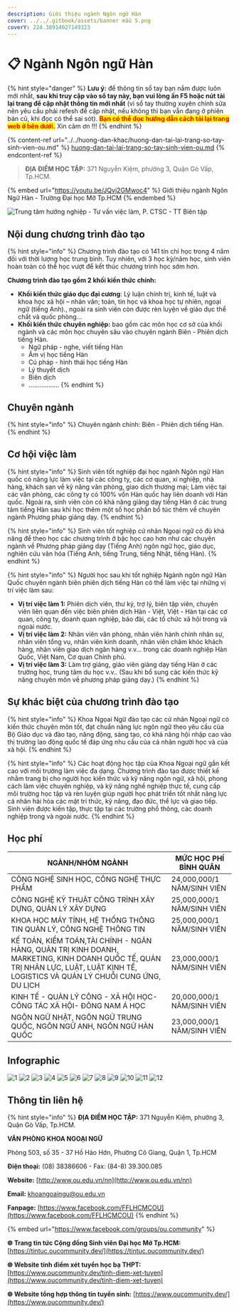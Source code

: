 ```yaml
---
description: Giới thiệu ngành Ngôn ngữ Hàn
cover: ../../.gitbook/assets/banner mẫu 5.png
coverY: 224.38914027149323
---
```


# 📋 Ngành Ngôn ngữ Hàn

{% hint style="danger" %}
**Lưu ý:** để thông tin sổ tay bạn nắm được luôn mới nhất, **sau khi truy cập vào sổ tay này, bạn vui lòng ấn F5 hoặc nút tải lại trang để cập nhật thông tin mới nhất** (vì sổ tay thường xuyên chỉnh sửa nên yêu cầu phải refesh để cập nhật, nếu không thì bạn vẫn đang ở phiên bản cũ, khi đọc có thể sai sót). <mark style="color:red;">**Bạn có thể đọc hướng dẫn cách tải lại trang web ở bên dưới.**</mark> Xin cảm ơn !!!
{% endhint %}

{% content-ref url="../../huong-dan-khac/huong-dan-tai-lai-trang-so-tay-sinh-vien-ou.md" %}
[huong-dan-tai-lai-trang-so-tay-sinh-vien-ou.md](../../huong-dan-khac/huong-dan-tai-lai-trang-so-tay-sinh-vien-ou.md)
{% endcontent-ref %}

> **ĐỊA ĐIỂM HỌC TẬP:** 371 Nguyễn Kiệm, phường 3, Quận Gò Vấp, Tp.HCM.

{% embed url="https://youtu.be/JQvj2GMwoc4" %}
Giới thiệu ngành Ngôn Ngữ Hàn - Trường Đại học Mở Tp.HCM
{% endembed %}

![Trung tâm hướng nghiệp - Tư vấn việc làm, P. CTSC - TT Biên tập](<../../.gitbook/assets/Sß+ò tay h¦¦ß+¢ng nghiß+çp - bß¦ún ch+¡nh - size nhß+Å1024\_19.jpg>)

## Nội dung chương trình đào tạo

{% hint style="info" %}
Chương trình đào tạo có 141 tín chỉ học trong 4 năm đối với thời lượng học trung bình. Tuy nhiên, với 3 học kỳ/năm học, sinh viên hoàn toàn có thể học vượt để kết thúc chương trình học sớm hơn.

**Chương trình đào tạo gồm 2 khối kiến thức chính:**

* **Khối kiến thức giáo dục đại cương**: Lý luận chính trị, kinh tế, luật và khoa học xã hội – nhân văn; toán, tin học và khoa học tự nhiên, ngoại ngữ (tiếng Anh)., ngoài ra sinh viên còn được rèn luyện về giáo dục thể chất và quốc phòng…
* **Khối kiến thức chuyên nghiệp:** bao gồm các môn học cơ sở của khối ngành và các môn học chuyên sâu vào chuyên ngành Biên - Phiên dịch tiếng Hàn.
  * Ngữ pháp - nghe, viết tiếng Hàn
  * Âm vị học tiếng Hàn
  * Cú pháp - hình thái học tiếng Hàn
  * Lý thuyết dịch
  * Biên dịch
  * .................
{% endhint %}

## Chuyên ngành

{% hint style="info" %}
Chuyên ngành chính: Biên - Phiên dịch tiếng Hàn.
{% endhint %}

## Cơ hội việc làm

{% hint style="info" %}
Sinh viên tốt nghiệp đại học ngành Ngôn ngữ Hàn quốc có năng lực làm việc tại các công ty, các cơ quan, xí nghiệp, nhà hàng, khách sạn về kỹ năng văn phòng, giao dịch thương mại; Làm việc tại các văn phòng, các công ty có 100% vốn Hàn quốc hay liên doanh với Hàn quốc. Ngoài ra, sinh viên còn có khả năng giảng dạy tiếng Hàn ở các trung tâm tiếng Hàn sau khi học thêm một số học phần bổ túc thêm về chuyên ngành Phương pháp giảng dạy.
{% endhint %}

{% hint style="info" %}
Sinh viên tốt nghiệp cử nhân Ngoại ngữ có đủ khả năng để theo học các chương trình ở bậc học cao hơn như các chuyên ngành về Phương pháp giảng dạy (Tiếng Anh) ngôn ngữ học, giáo dục, nghiên cứu văn hóa (Tiếng Anh, tiếng Trung, tiếng Nhật, tiếng Hàn).
{% endhint %}

{% hint style="info" %}
Người học sau khi tốt nghiệp Ngành ngôn ngữ Hàn Quốc chuyên ngành biên phiên dịch tiếng Hàn có thể làm việc tại những vị trí việc làm sau:

* **Vị trí việc làm 1:** Phiên dịch viên, thư ký, trợ lý, biên tập viên, chuyên viên liên quan đến việc biên phiên dịch Hàn - Việt, Việt - Hàn tại các cơ quan, công ty, doanh quan nghiệp, báo đài, các tổ chức xã hội trong và ngoài nước.
* **Vị trí việc làm 2:** Nhân viên văn phòng, nhân viên hành chính nhân sự, nhân viên tổng vụ, nhân viên kinh doanh, nhân viên chăm khóc khách hàng, nhân viên giao dịch ngân hàng v.v... trong các doanh nghiệp Hàn Quốc, Việt Nam, Cơ quan Chính phủ.
* **Vị trí việc làm 3:** Làm trợ giảng, giáo viên giảng dạy tiếng Hàn ở các trường học, trung tâm du học v.v.. (Sau khi bổ sung các kiến thức kỹ năng chuyên môn về phương pháp giảng dạy.)
{% endhint %}

## Sự khác biệt của chương trình đào tạo

{% hint style="info" %}
Khoa Ngọai Ngữ đào tạo các cử nhân Ngoại ngữ có kiến thức chuyên môn tốt, đạt chuẩn năng lực ngôn ngữ theo yêu cầu của Bộ Giáo dục và đào tạo, năng động, sáng tạo, có khả năng hội nhập cao vào thị trường lao động quốc tế đáp ứng nhu cầu của cá nhân người học và của xã hội.
{% endhint %}

{% hint style="info" %}
Các hoạt động học tập của Khoa Ngoại ngữ gắn kết cao với môi trường làm việc đa dạng. Chương trình đào tạo được thiết kế nhằm trang bị cho người học kiến thức và kỹ năng ngôn ngữ, xã hội, phong cách làm việc chuyên nghiệp, và kỹ năng nghề nghiệp thực tế, cung cấp môi trường học tập và rèn luyện giúp người học phát triển tốt nhất năng lực cá nhân hài hòa các mặt tri thức, kỹ năng, đạo đức, thể lực và giao tiếp. Sinh viên được kiến tập, thực tập tại các trường phổ thông, các doanh nghiệp trong và ngoài nước.
{% endhint %}

## Học phí

| NGÀNH/NHÓM NGÀNH                                                                                                                                                                  | MỨC HỌC PHÍ BÌNH QUÂN      |
| --------------------------------------------------------------------------------------------------------------------------------------------------------------------------------- | -------------------------- |
| CÔNG NGHỆ SINH HỌC, CÔNG NGHỆ THỰC PHẨM                                                                                                                                           | 24,000,000/1 NĂM/SINH VIÊN |
| CÔNG NGHỆ KỸ THUẬT CÔNG TRÌNH XÂY DỰNG, QUẢN LÝ XÂY DỰNG                                                                                                                          | 25,000,000/1 NĂM/SINH VIÊN |
| KHOA HỌC MÁY TÍNH, HỆ THỐNG THÔNG TIN QUẢN LÝ, CÔNG NGHỆ THÔNG TIN                                                                                                                | 25,000,000/1 NĂM/SINH VIÊN |
| KẾ TOÁN, KIỂM TOÁN,TÀI CHÍNH - NGÂN HÀNG, QUẢN TRỊ KINH DOANH, MARKETING, KINH DOANH QUỐC TẾ, QUẢN TRỊ NHÂN LỰC, LUẬT, LUẬT KINH TẾ, LOGISTICS VÀ QUẢN LÝ CHUỖI CUNG ỨNG, DU LỊCH | 23,000,000/1 NĂM/SINH VIÊN |
| KINH TẾ - QUẢN LÝ CÔNG - XÃ HỘI HỌC- CÔNG TÁC XÃ HỘI- ĐÔNG NAM Á HỌC                                                                                                              | 20,000,000/1 NĂM/SINH VIÊN |
| NGÔN NGỮ NHẬT, NGÔN NGỮ TRUNG QUỐC, NGÔN NGỮ ANH, NGÔN NGỮ HÀN QUỐC                                                                                                               | 23,000,000/1 NĂM/SINH VIÊN |

## Infographic

![1](<../../.gitbook/assets/1 - tiêu đề (21).png>) ![2](<../../.gitbook/assets/2 - giới thiệu chung (4).png>) ![3](<../../.gitbook/assets/3 - việc làm.png>) ![4](<../../.gitbook/assets/4 - CƠ HỘI VIỆC LÀM (3).png>) ![5](<../../.gitbook/assets/5 - CƠ HỘI VIỆC LÀM.png>) ![6](<../../.gitbook/assets/6 - định hướng đào tạo (1).png>) ![7](<../../.gitbook/assets/7 - định hướng đào tạo (2).png>) ![8](<../../.gitbook/assets/8 - chương trình đào tạo.png>) ![9](<../../.gitbook/assets/9 - nd ctdt.png>) ![10](<../../.gitbook/assets/11 - học phí (1).png>) ![11](<../../.gitbook/assets/12 - học phí (1).png>) ![12](<../../.gitbook/assets/13 - liên hệ.png>)

## Thông tin liên hệ

{% hint style="info" %}
**ĐỊA ĐIỂM HỌC TẬP:** 371 Nguyễn Kiệm, phường 3, Quận Gò Vấp, Tp.HCM.

**VĂN PHÒNG KHOA NGOẠI NGỮ**

Phòng 503, số 35 - 37 Hồ Hảo Hớn, Phường Cô Giang, Quận 1, Tp.HCM

**Điện thoại:** (08) 38386606 - Fax: (84-8) 39.300.085

**Website:** [http://www.ou.edu.vn/nn](http://www.ou.edu.vn/nn)

**Email:** khoangoaingu@ou.edu.vn

**Fanpage:** [https://www.facebook.com/FFLHCMCOU](https://www.facebook.com/FFLHCMCOU)
{% endhint %}

{% embed url="https://www.facebook.com/groups/ou.community" %}

**🌐** **Trang tin tức Cộng đồng Sinh viên Đại học Mở Tp.HCM:** [https://tintuc.oucommunity.dev/](https://tintuc.oucommunity.dev/)

**🌐** **Website tính điểm xét tuyển học bạ THPT:** [https://www.oucommunity.dev/tinh-diem-xet-tuyen](https://www.oucommunity.dev/tinh-diem-xet-tuyen)

**🌐** **Website tổng hợp thông tin tuyển sinh:** [https://www.oucommunity.dev/](https://www.oucommunity.dev/)
